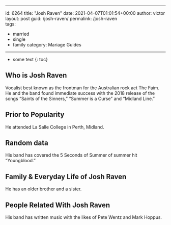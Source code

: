  ---
id: 6264
title: "Josh Raven"
date: 2021-04-07T01:01:54+00:00
author: victor
layout: post
guid: /josh-raven/
permalink: /josh-raven  
tags:
  - married
  - single
  - family
category: Mariage Guides
---

* some text
{: toc}

## Who is Josh Raven

Vocalist best known as the frontman for the Australian rock act The Faim. He and the band found immediate success with the 2018 release of the songs &#8220;Saints of the Sinners,&#8221; &#8220;Summer is a Curse&#8221; and &#8220;Midland Line.&#8221; 

## Prior to Popularity

He attended La Salle College in Perth, Midland. 

## Random data

His band has covered the 5 Seconds of Summer of summer hit &#8220;Youngblood.&#8221; 

## Family & Everyday Life of Josh Raven

He has an older brother and a sister. 

## People Related With Josh Raven

His band has written music with the likes of Pete Wentz and Mark Hoppus.
 